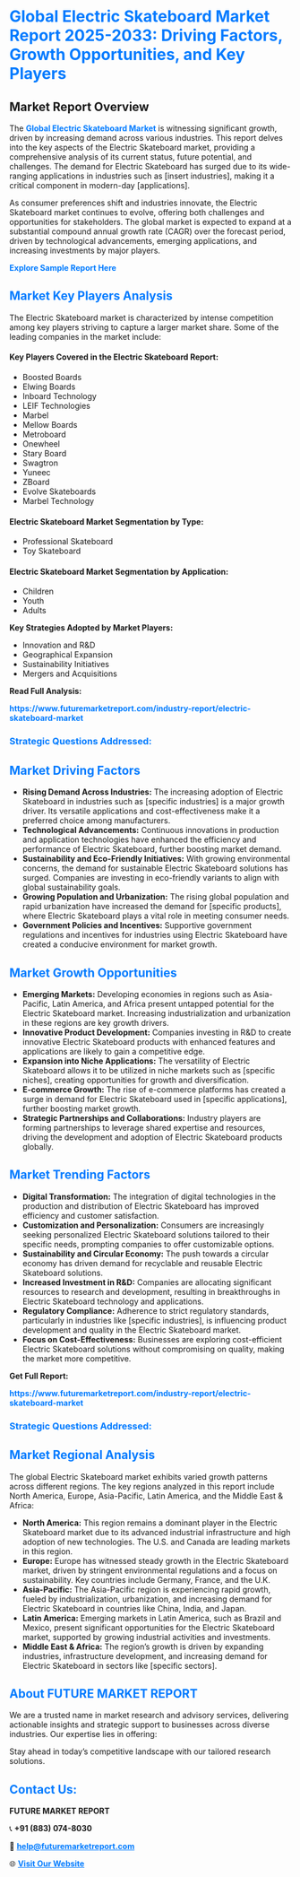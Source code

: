 <h1 style="color: #007BFF;">Global Electric Skateboard Market Report 2025-2033: Driving Factors, Growth Opportunities, and Key Players</h1>

<section id="overview">
<h2>Market Report Overview</h2>
<p>The <a href="https://www.futuremarketreport.com/industry-report/electric-skateboard-market" style="color: #007BFF; text-decoration: none;"><strong>Global Electric Skateboard Market</strong></a> is witnessing significant growth, driven by increasing demand across various industries. This report delves into the key aspects of the Electric Skateboard market, providing a comprehensive analysis of its current status, future potential, and challenges. The demand for Electric Skateboard has surged due to its wide-ranging applications in industries such as [insert industries], making it a critical component in modern-day [applications].</p>
<p>As consumer preferences shift and industries innovate, the Electric Skateboard market continues to evolve, offering both challenges and opportunities for stakeholders. The global market is expected to expand at a substantial compound annual growth rate (CAGR) over the forecast period, driven by technological advancements, emerging applications, and increasing investments by major players.</p>
</section>

<section id="overview">
<p><a href="https://www.futuremarketreport.com/request-sample/reportId=85846" style="color: #007BFF; text-decoration: none;"><strong>Explore Sample Report Here</strong></a></p>
</section>

<section id="key-players">
<h2 style="color: #007BFF;">Market Key Players Analysis</h2>
<p>The Electric Skateboard market is characterized by intense competition among key players striving to capture a larger market share. Some of the leading companies in the market include:</p>
<h4>Key Players Covered in the Electric Skateboard Report:</h4>
<ul><li>Boosted Boards</li><li>Elwing Boards</li><li>Inboard Technology</li><li>LEIF Technologies</li><li>Marbel</li><li>Mellow Boards</li><li>Metroboard</li><li>Onewheel</li><li>Stary Board</li><li>Swagtron</li><li>Yuneec</li><li>ZBoard</li><li>Evolve Skateboards</li><li>Marbel Technology</li></ul>
<h4>Electric Skateboard Market Segmentation by Type:</h4>
<ul><li>Professional Skateboard</li><li>Toy Skateboard</li></ul>

<h4>Electric Skateboard Market Segmentation by Application:</h4>
<ul><li>Children</li><li>Youth</li><li>Adults</li></ul>
<p><strong>Key Strategies Adopted by Market Players:</strong></p>
<ul>
<li>Innovation and R&D</li>
<li>Geographical Expansion</li>
<li>Sustainability Initiatives</li>
<li>Mergers and Acquisitions</li>
</ul>
</section>

<section>
<p><strong>Read Full Analysis: </strong></p><a href="https://www.futuremarketreport.com/industry-report/electric-skateboard-market" style="color: #007BFF; text-decoration: none;"><strong>https://www.futuremarketreport.com/industry-report/electric-skateboard-market</strong></a>
<h3 style="color: #007BFF;">Strategic Questions Addressed:</h3>
</section>

<section id="driving-factors">
<h2 style="color: #007BFF;">Market Driving Factors</h2>
<ul>
<li><strong>Rising Demand Across Industries:</strong> The increasing adoption of Electric Skateboard in industries such as [specific industries] is a major growth driver. Its versatile applications and cost-effectiveness make it a preferred choice among manufacturers.</li>
<li><strong>Technological Advancements:</strong> Continuous innovations in production and application technologies have enhanced the efficiency and performance of Electric Skateboard, further boosting market demand.</li>
<li><strong>Sustainability and Eco-Friendly Initiatives:</strong> With growing environmental concerns, the demand for sustainable Electric Skateboard solutions has surged. Companies are investing in eco-friendly variants to align with global sustainability goals.</li>
<li><strong>Growing Population and Urbanization:</strong> The rising global population and rapid urbanization have increased the demand for [specific products], where Electric Skateboard plays a vital role in meeting consumer needs.</li>
<li><strong>Government Policies and Incentives:</strong> Supportive government regulations and incentives for industries using Electric Skateboard have created a conducive environment for market growth.</li>
</ul>
</section>

<section id="growth-opportunities">
<h2 style="color: #007BFF;">Market Growth Opportunities</h2>
<ul>
<li><strong>Emerging Markets:</strong> Developing economies in regions such as Asia-Pacific, Latin America, and Africa present untapped potential for the Electric Skateboard market. Increasing industrialization and urbanization in these regions are key growth drivers.</li>
<li><strong>Innovative Product Development:</strong> Companies investing in R&D to create innovative Electric Skateboard products with enhanced features and applications are likely to gain a competitive edge.</li>
<li><strong>Expansion into Niche Applications:</strong> The versatility of Electric Skateboard allows it to be utilized in niche markets such as [specific niches], creating opportunities for growth and diversification.</li>
<li><strong>E-commerce Growth:</strong> The rise of e-commerce platforms has created a surge in demand for Electric Skateboard used in [specific applications], further boosting market growth.</li>
<li><strong>Strategic Partnerships and Collaborations:</strong> Industry players are forming partnerships to leverage shared expertise and resources, driving the development and adoption of Electric Skateboard products globally.</li>
</ul>
</section>

<section id="trending-factors">
<h2 style="color: #007BFF;">Market Trending Factors</h2>
<ul>
<li><strong>Digital Transformation:</strong> The integration of digital technologies in the production and distribution of Electric Skateboard has improved efficiency and customer satisfaction.</li>
<li><strong>Customization and Personalization:</strong> Consumers are increasingly seeking personalized Electric Skateboard solutions tailored to their specific needs, prompting companies to offer customizable options.</li>
<li><strong>Sustainability and Circular Economy:</strong> The push towards a circular economy has driven demand for recyclable and reusable Electric Skateboard solutions.</li>
<li><strong>Increased Investment in R&D:</strong> Companies are allocating significant resources to research and development, resulting in breakthroughs in Electric Skateboard technology and applications.</li>
<li><strong>Regulatory Compliance:</strong> Adherence to strict regulatory standards, particularly in industries like [specific industries], is influencing product development and quality in the Electric Skateboard market.</li>
<li><strong>Focus on Cost-Effectiveness:</strong> Businesses are exploring cost-efficient Electric Skateboard solutions without compromising on quality, making the market more competitive.</li>
</ul>
</section>

<section>
<p><strong>Get Full Report: </strong></p><a href="https://www.futuremarketreport.com/industry-report/electric-skateboard-market" style="color: #007BFF; text-decoration: none;"><strong>https://www.futuremarketreport.com/industry-report/electric-skateboard-market</strong></a>
<h3 style="color: #007BFF;">Strategic Questions Addressed:</h3>
</section>


<section id="regional-analysis">
<h2 style="color: #007BFF;">Market Regional Analysis</h2>
<p>The global Electric Skateboard market exhibits varied growth patterns across different regions. The key regions analyzed in this report include North America, Europe, Asia-Pacific, Latin America, and the Middle East & Africa:</p>
<ul>
<li><strong>North America:</strong> This region remains a dominant player in the Electric Skateboard market due to its advanced industrial infrastructure and high adoption of new technologies. The U.S. and Canada are leading markets in this region.</li>
<li><strong>Europe:</strong> Europe has witnessed steady growth in the Electric Skateboard market, driven by stringent environmental regulations and a focus on sustainability. Key countries include Germany, France, and the U.K.</li>
<li><strong>Asia-Pacific:</strong> The Asia-Pacific region is experiencing rapid growth, fueled by industrialization, urbanization, and increasing demand for Electric Skateboard in countries like China, India, and Japan.</li>
<li><strong>Latin America:</strong> Emerging markets in Latin America, such as Brazil and Mexico, present significant opportunities for the Electric Skateboard market, supported by growing industrial activities and investments.</li>
<li><strong>Middle East & Africa:</strong> The region’s growth is driven by expanding industries, infrastructure development, and increasing demand for Electric Skateboard in sectors like [specific sectors].</li>
</ul>
</section>

<footer>
<h2 style="color: #007BFF;">About FUTURE MARKET REPORT</h2>
<p>We are a trusted name in market research and advisory services, delivering actionable insights and strategic support to businesses across diverse industries. Our expertise lies in offering:</p>

<p>Stay ahead in today’s competitive landscape with our tailored research solutions.</p>

<h2 style="color: #007BFF;">Contact Us:</h2>
<p><strong>FUTURE MARKET REPORT</strong></p>
<p>📞 <strong>+91 (883) 074-8030</strong></p>
<p>📧 <strong><a href="mailto:help@futuremarketreport.com" style="color: #007BFF;">help@futuremarketreport.com</a></strong></p>
<p>🌐 <strong><a href="https://www.futuremarketreport.com/" style="color: #007BFF;">Visit Our Website</a></strong></p>
</footer>